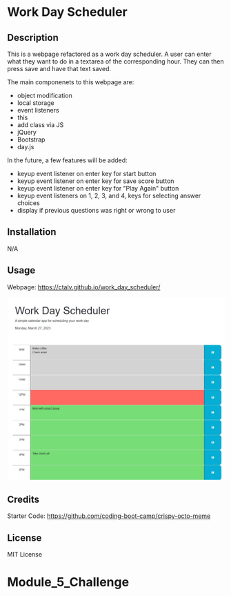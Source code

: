 # Work Day Scheduler

## Description

This is a webpage refactored as a work day scheduler. A user can enter what they want to do in a textarea of the corresponding hour. They can then press save and have that text saved.

The main componenets to this webpage are:
- object modification
- local storage
- event listeners
- this
- add class via JS
- jQuery
- Bootstrap
- day.js

In the future, a few features will be added:
- keyup event listener on enter key for start button
- keyup event listener on enter key for save score button
- keyup event listener on enter key for "Play Again" button
- keyup event listeners on 1, 2, 3, and 4, keys for selecting answer choices
- display if previous questions was right or wrong to user


## Installation

N/A

## Usage

Webpage: https://ctalv.github.io/work_day_scheduler/

![Portfolio Screenshot](assets/images/screenshot.jpeg)

## Credits

Starter Code: https://github.com/coding-boot-camp/crispy-octo-meme

## License

MIT License

# Module_5_Challenge

